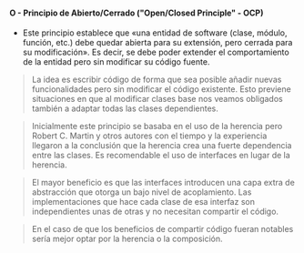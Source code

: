 ####  O - Principio de Abierto/Cerrado ("Open/Closed Principle" - OCP)

- Este principio establece que «una entidad de software (clase, módulo, función, etc.) debe quedar abierta para su extensión, pero cerrada para su modificación». Es decir, se debe poder extender el comportamiento de la entidad pero sin modificar su código fuente.

>La idea es escribir código de forma que sea posible añadir nuevas funcionalidades pero sin modificar el código existente. Esto previene situaciones en que al modificar clases base nos veamos obligados también a adaptar todas las clases dependientes.

>Inicialmente este principio se basaba en el uso de la herencia pero Robert C. Martin y otros autores con el tiempo y la experiencia llegaron a la conclusión que la herencia crea una fuerte dependencia entre las clases. Es recomendable el uso de interfaces en lugar de la herencia.

>El mayor beneficio es que las interfaces introducen una capa extra de abstracción que otorga un bajo nivel de acoplamiento. Las implementaciones que hace cada clase de esa interfaz son independientes unas de otras y no necesitan compartir el código.

>En el caso de que los beneficios de compartir código fueran notables sería mejor optar por la herencia o la composición.
